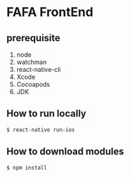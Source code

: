 # FAFA FrontEnd

## prerequisite

1. node
2. watchman
3. react-native-cli
3. Xcode
4. Cocoapods
5. JDK

## How to run locally

```bash
$ react-native run-ios
```

## How to download modules

```bash
$ npm install
```
